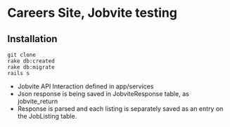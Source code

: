 # Careers Site, Jobvite testing

## Installation

```
git clone
rake db:created
rake db:migrate
rails s
```

- Jobvite API Interaction defined in app/services
- Json response is being saved in JobviteResponse table, as jobvite_return
- Response is parsed and each listing is separately saved as an entry on the JobListing table.
